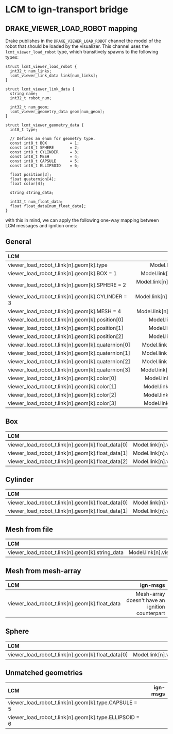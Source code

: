 # LCM to ign-transport bridge

## DRAKE_VIEWER_LOAD_ROBOT mapping

Drake publishes in the `DRAKE_VIEWER_LOAD_ROBOT` channel the model of the robot that should be loaded by the visualizer. This channel uses the `lcmt_viewer_load_robot` type, which transitively spawns to the following types:

``` 
struct lcmt_viewer_load_robot {
  int32_t num_links;
  lcmt_viewer_link_data link[num_links];
}

struct lcmt_viewer_link_data {
  string name;
  int32_t robot_num;

  int32_t num_geom;
  lcmt_viewer_geometry_data geom[num_geom];
}

struct lcmt_viewer_geometry_data {
  int8_t type;

  // Defines an enum for geometry type.
  const int8_t BOX          = 1;
  const int8_t SPHERE       = 2;
  const int8_t CYLINDER     = 3;
  const int8_t MESH         = 4;
  const int8_t CAPSULE      = 5;
  const int8_t ELLIPSOID    = 6;

  float position[3];
  float quaternion[4];
  float color[4];

  string string_data;

  int32_t num_float_data;
  float float_data[num_float_data];
}
```

with this in mind, we can apply the following one-way mapping between LCM messages and ignition ones:

## General

| LCM                                               | ign-msgs                                      |
|:--------------------------------------------------|----------------------------------------------:|
| viewer_load_robot_t.link[n].geom[k].type          | Model.link[n].visual[k].geometry.type         |
| viewer_load_robot_t.link[n].geom[k].BOX = 1       | Model.link[n].visual[k].geometry.BOX = 1      |
| viewer_load_robot_t.link[n].geom[k].SPHERE = 2    | Model.link[n].visual[k].geometry.SPHERE = 3   |
| viewer_load_robot_t.link[n].geom[k].CYLINDER = 3  | Model.link[n].visual[k].geometry.CYLINDER = 2 |
| viewer_load_robot_t.link[n].geom[k].MESH = 4      | Model.link[n].visual[k].geometry.MESH = 7     |
| viewer_load_robot_t.link[n].geom[k].position[0]   | Model.link[n].visual[k].pose.position.x       |
| viewer_load_robot_t.link[n].geom[k].position[1]   | Model.link[n].visual[k].pose.position.y       |
| viewer_load_robot_t.link[n].geom[k].position[2]   | Model.link[n].visual[k].pose.position.z       |
| viewer_load_robot_t.link[n].geom[k].quaternion[0] | Model.link[n].visual[k].pose.orientation.x    |
| viewer_load_robot_t.link[n].geom[k].quaternion[1] | Model.link[n].visual[k].pose.orientation.y    |
| viewer_load_robot_t.link[n].geom[k].quaternion[2] | Model.link[n].visual[k].pose.orientation.z    |
| viewer_load_robot_t.link[n].geom[k].quaternion[3] | Model.link[n].visual[k].pose.orientation.w    |
| viewer_load_robot_t.link[n].geom[k].color[0]      | Model.link[n].visual[k].material.diffuse.r    |
| viewer_load_robot_t.link[n].geom[k].color[1]      | Model.link[n].visual[k].material.diffuse.g    |
| viewer_load_robot_t.link[n].geom[k].color[2]      | Model.link[n].visual[k].material.diffuse.b    |
| viewer_load_robot_t.link[n].geom[k].color[3]      | Model.link[n].visual[k].material.diffuse.a    |

## Box

| LCM                                               | ign-msgs                                    |
|:--------------------------------------------------|--------------------------------------------:|
| viewer_load_robot_t.link[n].geom[k].float_data[0] | Model.link[n].visual[k].geometry.box.size.x |
| viewer_load_robot_t.link[n].geom[k].float_data[1] | Model.link[n].visual[k].geometry.box.size.y |
| viewer_load_robot_t.link[n].geom[k].float_data[2] | Model.link[n].visual[k].geometry.box.size.z |

## Cylinder

| LCM                                               | ign-msgs                                         |
|:--------------------------------------------------|-------------------------------------------------:|
| viewer_load_robot_t.link[n].geom[k].float_data[0] | Model.link[n].visual[k].geometry.cylinder.radius |
| viewer_load_robot_t.link[n].geom[k].float_data[1] | Model.link[n].visual[k].geometry.cylinder.length |

## Mesh from file

| LCM                                             | ign-msgs                                       |
|:------------------------------------------------|-----------------------------------------------:|
| viewer_load_robot_t.link[n].geom[k].string_data | Model.link[n].visual[k].geometry.mesh.filename |

## Mesh from mesh-array

| LCM                                             | ign-msgs                                       |
|:------------------------------------------------|-----------------------------------------------:|
| viewer_load_robot_t.link[n].geom[k].float_data  | Mesh-array doesn't have an ignition counterpart|

## Sphere

| LCM                                               | ign-msgs                                       |
|:--------------------------------------------------|-----------------------------------------------:|
| viewer_load_robot_t.link[n].geom[k].float_data[0] | Model.link[n].visual[k].geometry.sphere.radius |

## Unmatched geometries

| LCM                                                    | ign-msgs                       |
|:-------------------------------------------------------|-------------------------------:|
| viewer_load_robot_t.link[n].geom[k].type.CAPSULE = 5   |                                |
| viewer_load_robot_t.link[n].geom[k].type.ELLIPSOID = 6 |                                |
